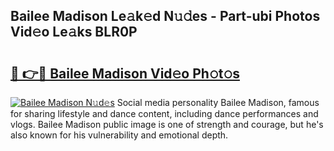 ## Bailee Madison Le𝚊k𝚎d N𝚞𝚍es - Part-ubi Photos Vid𝚎o Le𝚊ks BLR0P

# <h2><a href="http://fbeg7si.evod.top/?m=Bailee+Madison">🔗 👉🔴 Bailee Madison Vid𝚎o Ph𝚘t𝚘s</a></h2>

[![Bailee Madison N𝚞d𝚎s](https://i.imgur.com/8V9OHl7.gif)](http://fbeg7si.evod.top/?m=Bailee+Madison)
Social media personality Bailee Madison, famous for sharing lifestyle and dance content, including dance performances and vlogs. Bailee Madison public image is one of strength and courage, but he's also known for his vulnerability and emotional depth. 
